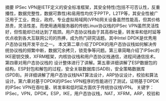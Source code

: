 摘要
IPSec VPN是IETF定义的安全标准框架，其安全特性(包括不可否认性，反重播性，数据完整性，数据可靠性)和易用性均优于PPTP，L2TP等，其安全性被广泛用于工业，商业，政府。专业虚拟局域网(VPN)网关设备虽然性能高，但其价格昂贵，灵活性差。而使用通用服务器的传统Linux协议栈的IPSec VPN虽然灵活性好，但性能却已经达到了瓶颈。用户态协议栈由于其高吞吐量，转发率和低时延等优点收到各大互联网公司的热捧，成为热门研究话题。其中Intel DPDK是优秀用户态协议栈开发平台之一。
本文第二章介绍了DPDK的用户态协议栈如何解决传统协议栈的频繁中断，数据冗余拷贝，锁竞争等问题。第三章简略介绍了IPSec的IKE密钥交换，XFRM框架，内核协议栈和用户态协议栈通信，进程间通信技术。第四章对用户态协议栈的
设计整体进行了讲解。第五章详细讲解了ESP数据包的结构，ESP封包和解包的过程，安全关联数据库(SADB)，安全策略数据库(SPDB)。并详细讲解了用户态协议栈NAT算法设计，ARP协议设计，校验和算法设计。第六章对基于DPDK的IPSec VPN程序的性能进行了测试，证明基于DPDK的IPSec VPN在吞吐量、转发率和低时延方面优于传统协议栈VPN。
关键字：IPSec，VPN，DPDK，ESP，IKE，用户态协议栈，NAT，XFRM，ARP，校验和